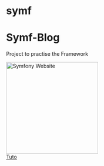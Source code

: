 # symf
<h1>Symf-Blog</h1>
<p>Project to practise the Framework</p>
<span href="https://symfony.com" target="_blank">
  <img src="https://symfony.com/images/logos/header-logo.svg" alt="Symfony Website" width="250">
</span>
<br>
<a href="https://www.youtube.com/watch?v=UTusmVpwJXo" target="_blank">Tuto</a>
